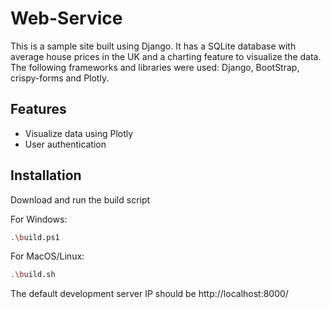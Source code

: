 
# Web-Service

This is a sample site built using Django. It has a SQLite database with average house prices in the UK and a charting feature to visualize the data. The following frameworks and libraries were used: Django, BootStrap, crispy-forms and Plotly.

## Features

- Visualize data using Plotly
- User authentication

## Installation

Download and run the build script  

For Windows:

```bash
.\build.ps1
```

For MacOS/Linux:

```bash
.\build.sh
```

The default development server IP should be http://localhost:8000/


